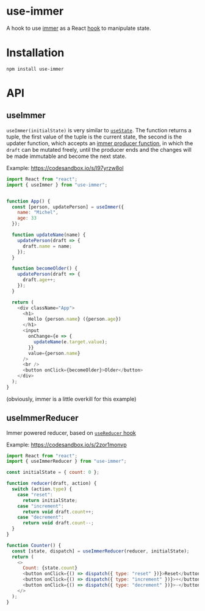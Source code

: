 # use-immer

A hook to use [immer](https://github.com/mweststrate/immer) as a React [hook](https://reactjs.org/docs/hooks-intro.html) to manipulate state.

# Installation

`npm install use-immer`

# API

## useImmer

`useImmer(initialState)` is very similar to [`useState`](https://reactjs.org/docs/hooks-state.html).
The function returns a tuple, the first value of the tuple is the current state, the second is the updater function,
which accepts an [immer producer function](https://github.com/mweststrate/immer#api), in which the `draft` can be mutated freely, until the producer ends and the changes will be made immutable and become the next state.

Example: https://codesandbox.io/s/l97yrzw8ol

```javascript
import React from "react";
import { useImmer } from "use-immer";


function App() {
  const [person, updatePerson] = useImmer({
    name: "Michel",
    age: 33
  });

  function updateName(name) {
    updatePerson(draft => {
      draft.name = name;
    });
  }

  function becomeOlder() {
    updatePerson(draft => {
      draft.age++;
    });
  }

  return (
    <div className="App">
      <h1>
        Hello {person.name} ({person.age})
      </h1>
      <input
        onChange={e => {
          updateName(e.target.value);
        }}
        value={person.name}
      />
      <br />
      <button onClick={becomeOlder}>Older</button>
    </div>
  );
}
```

(obviously, immer is a little overkill for this example)

## useImmerReducer

Immer powered reducer, based on [`useReducer` hook](https://reactjs.org/docs/hooks-reference.html#usereducer)

Example: https://codesandbox.io/s/2zor1monvp

```javascript
import React from "react";
import { useImmerReducer } from "use-immer";

const initialState = { count: 0 };

function reducer(draft, action) {
  switch (action.type) {
    case "reset":
      return initialState;
    case "increment":
      return void draft.count++;
    case "decrement":
      return void draft.count--;
  }
}

function Counter() {
  const [state, dispatch] = useImmerReducer(reducer, initialState);
  return (
    <>
      Count: {state.count}
      <button onClick={() => dispatch({ type: "reset" })}>Reset</button>
      <button onClick={() => dispatch({ type: "increment" })}>+</button>
      <button onClick={() => dispatch({ type: "decrement" })}>-</button>
    </>
  );
}
```
